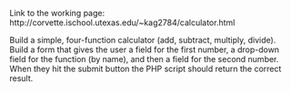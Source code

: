 <p>Link to the working page: http://corvette.ischool.utexas.edu/~kag2784/calculator.html</p>
<p>Build a simple, four-function calculator (add, subtract, multiply, divide). Build a form that gives the user a field for the first number, a drop-down field for the function (by name), and then a field for the second number. When they hit the submit button the PHP script should return the correct result.</p>
